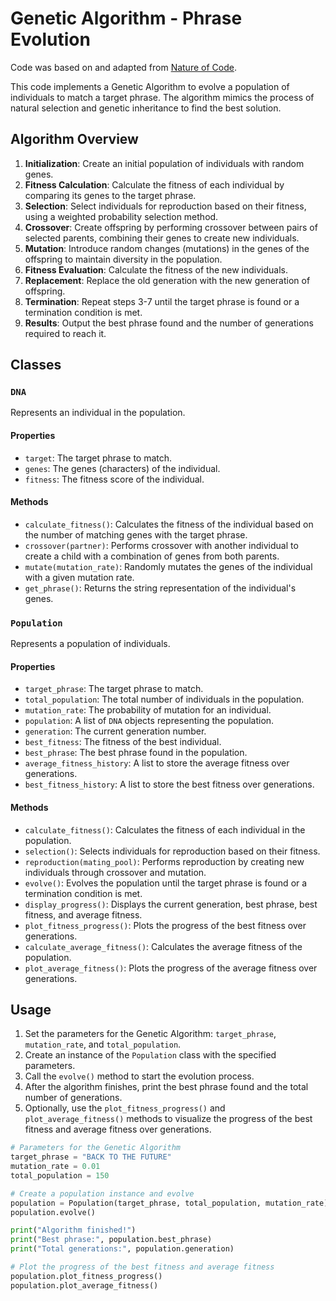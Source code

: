 # Genetic Algorithm - Phrase Evolution
Code was based on and adapted from [Nature of Code](https://natureofcode.com/book/chapter-9-the-evolution-of-code/).

This code implements a Genetic Algorithm to evolve a population of individuals to match a target phrase. The algorithm mimics the process of natural selection and genetic inheritance to find the best solution.

## Algorithm Overview

1. **Initialization**: Create an initial population of individuals with random genes.
2. **Fitness Calculation**: Calculate the fitness of each individual by comparing its genes to the target phrase.
3. **Selection**: Select individuals for reproduction based on their fitness, using a weighted probability selection method.
4. **Crossover**: Create offspring by performing crossover between pairs of selected parents, combining their genes to create new individuals.
5. **Mutation**: Introduce random changes (mutations) in the genes of the offspring to maintain diversity in the population.
6. **Fitness Evaluation**: Calculate the fitness of the new individuals.
7. **Replacement**: Replace the old generation with the new generation of offspring.
8. **Termination**: Repeat steps 3-7 until the target phrase is found or a termination condition is met.
9. **Results**: Output the best phrase found and the number of generations required to reach it.

## Classes

### `DNA`

Represents an individual in the population.

#### Properties

- `target`: The target phrase to match.
- `genes`: The genes (characters) of the individual.
- `fitness`: The fitness score of the individual.

#### Methods

- `calculate_fitness()`: Calculates the fitness of the individual based on the number of matching genes with the target phrase.
- `crossover(partner)`: Performs crossover with another individual to create a child with a combination of genes from both parents.
- `mutate(mutation_rate)`: Randomly mutates the genes of the individual with a given mutation rate.
- `get_phrase()`: Returns the string representation of the individual's genes.

### `Population`

Represents a population of individuals.

#### Properties

- `target_phrase`: The target phrase to match.
- `total_population`: The total number of individuals in the population.
- `mutation_rate`: The probability of mutation for an individual.
- `population`: A list of `DNA` objects representing the population.
- `generation`: The current generation number.
- `best_fitness`: The fitness of the best individual.
- `best_phrase`: The best phrase found in the population.
- `average_fitness_history`: A list to store the average fitness over generations.
- `best_fitness_history`: A list to store the best fitness over generations.

#### Methods

- `calculate_fitness()`: Calculates the fitness of each individual in the population.
- `selection()`: Selects individuals for reproduction based on their fitness.
- `reproduction(mating_pool)`: Performs reproduction by creating new individuals through crossover and mutation.
- `evolve()`: Evolves the population until the target phrase is found or a termination condition is met.
- `display_progress()`: Displays the current generation, best phrase, best fitness, and average fitness.
- `plot_fitness_progress()`: Plots the progress of the best fitness over generations.
- `calculate_average_fitness()`: Calculates the average fitness of the population.
- `plot_average_fitness()`: Plots the progress of the average fitness over generations.

## Usage

1. Set the parameters for the Genetic Algorithm: `target_phrase`, `mutation_rate`, and `total_population`.
2. Create an instance of the `Population` class with the specified parameters.
3. Call the `evolve()` method to start the evolution process.
4. After the algorithm finishes, print the best phrase found and the total number of generations.
5. Optionally, use the `plot_fitness_progress()` and `plot_average_fitness()` methods to visualize the progress of the best fitness and average fitness over generations.

```python
# Parameters for the Genetic Algorithm
target_phrase = "BACK TO THE FUTURE"
mutation_rate = 0.01
total_population = 150

# Create a population instance and evolve
population = Population(target_phrase, total_population, mutation_rate)
population.evolve()

print("Algorithm finished!")
print("Best phrase:", population.best_phrase)
print("Total generations:", population.generation)

# Plot the progress of the best fitness and average fitness
population.plot_fitness_progress()
population.plot_average_fitness()

